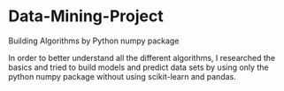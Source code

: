# Data-Mining-Project
Building Algorithms by Python numpy package

In order to better understand all the different algorithms, I researched the basics and tried to build models and predict data sets by using only the python numpy package without using scikit-learn and pandas.
